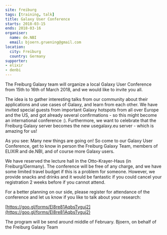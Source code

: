 ```yaml
---
site: freiburg
tags: [training, talk]
title: Galaxy User Conference
starts: 2018-03-15
ends: 2018-03-16
organiser:
  name: de.NBI
  email: bjoern.gruening@gmail.com
location:
  city: Freiburg
  country: Germany
supporter:
- elixir
- denbi
---
```


The Freiburg Galaxy team will organize a local Galaxy User Conference
from 15th to 16th of March 2018, and we would like to invite 
you all.

The idea is to gather interesting talks from our community about their 
applications and use cases of Galaxy, and learn from each other. We have 
invited special guests from important Galaxy hotspots from all over 
Europe and the US, and got already several confirmations  - so this 
might become an international conference :).
Furthermore, we want to celebrate that the Freiburg Galaxy server 
becomes the new usegalaxy.eu server - which is amazing for us!

As you see: Many new things are going on! So come to our Galaxy User 
Conference, get to know in person the Freiburg Galaxy Team, members of 
ELIXIR and de.NBI, and of course more Galaxy users.

We have reserved the lecture hall in the Otto-Krayer-Haus (in 
Freiburg/Germany). The conference will be free of any charge, and we 
have some limited travel budget if this is a problem for someone. 
However, we provide snacks and drinks and it would be fantastic if you 
could cancel your registration 2 weeks before if you cannot attend.

For a better planning on our side, please register for attendance of the 
conference and let us know if you like to talk about your research:

[https://goo.gl/forms/El8re81AqbsTvguj2](https://goo.gl/forms/El8re81AqbsTvguj2)

The program will be send around middle of February.
Bjoern, on behalf of the Freiburg Galaxy Team
